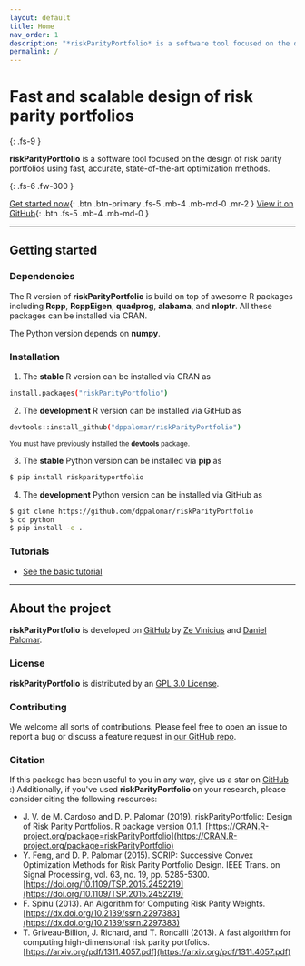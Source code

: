 ```yaml
---
layout: default
title: Home
nav_order: 1
description: "*riskParityPortfolio* is a software tool focused on the design of risk parity portfolios using fast, accurate, state-of-the-art optimization methods."
permalink: /
---
```


# Fast and scalable design of risk parity portfolios
{: .fs-9 }

**riskParityPortfolio** is a software tool focused on the design of risk parity
portfolios using fast, accurate, state-of-the-art optimization methods.

{: .fs-6 .fw-300 }

[Get started now](#getting-started){: .btn .btn-primary .fs-5 .mb-4 .mb-md-0 .mr-2 } [View it on GitHub](https://github.com/dppalomar/riskParityPortfolio){: .btn .fs-5 .mb-4 .mb-md-0 }

---

## Getting started

### Dependencies

The R version of **riskParityPortfolio** is build on top of awesome R packages including **Rcpp**,
**RcppEigen**, **quadprog**, **alabama**, and **nloptr**. All these packages can be installed via CRAN.

The Python version depends on **numpy**.

### Installation

1. The **stable** R version can be installed via CRAN as
```bash
install.packages("riskParityPortfolio")
```

2. The **development** R version can be installed via GitHub as
```bash
devtools::install_github("dppalomar/riskParityPortfolio")
```
<small>You must have previously installed the **devtools** package.</small>

3. The **stable** Python version can be installed via **pip** as
```bash
$ pip install riskparityportfolio
```

4. The **development** Python version can be installed via GitHub as
```bash
$ git clone https://github.com/dppalomar/riskParityPortfolio
$ cd python
$ pip install -e .
```

### Tutorials

- [See the basic tutorial](http://mirca.github.io/riskParityPortfolio/_static/getting_started.html)

---

## About the project

**riskParityPortfolio** is developed on [GitHub](http://github.com/dppalomar/riskParityPortfolio)
by [Ze Vinicius](http://mirca.github.io) and [Daniel Palomar](http://www.danielppalomar.com).

### License

**riskParityPortfolio** is distributed by an
[GPL 3.0 License](https://github.com/dppalomar/riskParityPortfolio/blob/master/LICENSE).

### Contributing

We welcome all sorts of contributions. Please feel free to open an issue to report a bug or discuss a feature request in [our GitHub repo](https://github.com/dppalomar/riskParityPortfolio).

### Citation

If this package has been useful to you in any way, give us a star on [GitHub](http://github.com/dppalomar/riskParityPortfolio) :)
Additionally, if you've used **riskParityPortfolio** on your research, please consider citing the following resources:

- J. V. de M. Cardoso and D. P. Palomar (2019). riskParityPortfolio:
  Design of Risk Parity Portfolios. R package version 0.1.1. [https://CRAN.R-project.org/package=riskParityPortfolio](https://CRAN.R-project.org/package=riskParityPortfolio)
- Y. Feng, and D. P. Palomar (2015). SCRIP: Successive Convex Optimization Methods for Risk Parity Portfolio Design.
  IEEE Trans. on Signal Processing, vol. 63, no. 19, pp. 5285-5300. [https://doi.org/10.1109/TSP.2015.2452219](https://doi.org/10.1109/TSP.2015.2452219)
- F. Spinu (2013). An Algorithm for Computing Risk Parity Weights.
  [https://dx.doi.org/10.2139/ssrn.2297383](https://dx.doi.org/10.2139/ssrn.2297383)
- T. Griveau-Billion, J. Richard, and T. Roncalli (2013). A fast algorithm for computing high-dimensional
  risk parity portfolios. [https://arxiv.org/pdf/1311.4057.pdf](https://arxiv.org/pdf/1311.4057.pdf)
